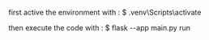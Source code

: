 first active the environment with :
$ .venv\Scripts\activate

then execute the code with :
$ flask --app main.py run